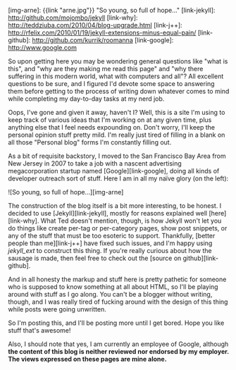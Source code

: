 [img-arne]: {{link "arne.jpg"}} "So young, so full of hope..."
[link-jekyll]: http://github.com/mojombo/jekyll
[link-why]: http://teddziuba.com/2010/04/blog-upgrade.html
[link-j++]: http://rfelix.com/2010/01/19/jekyll-extensions-minus-equal-pain/
[link-github]: http://github.com/kurrik/roomanna
[link-google]: http://www.google.com

So upon getting here you may be wondering general questions like "what is
this", and "why are they making me read this page" and "why there suffering in
this modern world, what with computers and all"?  All excellent questions to be
sure, and I figured I'd devote some space to answering them before getting to
the process of writing down whatever comes to mind while completing my
day-to-day tasks at my nerd job.

<!--BREAK-->

Oops, I've gone and given it away, haven't I?  Well, this is a site I'm using
to keep track of various ideas that I'm working on at any given time,
plus anything else that I feel needs expounding on.  Don't worry, I'll keep
the personal opinion stuff pretty mild.  I'm really just tired of filling in a
blank on all those "Personal blog" forms I'm constantly filling out.

As a bit of requisite backstory, I moved to the San Francisco Bay Area from
New Jersey in 2007 to take a job with a nascent advertising megacorporation
startup named [Google][link-google], doing all kinds of developer outreach
sort of stuff. Here I am in all my naïve glory (on the left):

![So young, so full of hope...][img-arne]

The construction of the blog itself is a bit more interesting, to be honest. I
decided to use [Jekyll][link-jekyll], mostly for reasons explained
well [here][link-why].  What Ted doesn't
mention, though, is how Jekyll won't let you do things like create per-tag
or per-category pages, show post snippets, or any of the stuff that
must be too esoteric to support.  Thankfully, [better people than me][link-j++]
have fixed such issues, and I'm happy using _jekyll\_ext_ to construct this
thing.  If you're really curious about how the sausage is made, then feel
free to check out the [source on github][link-github].

And in all honesty the markup and stuff here is pretty pathetic for someone
who is supposed to know something at all about HTML, so I'll be playing around
with stuff as I go along.  You can't be a blogger without writing, though, and
I was really tired of fucking around with the design of this thing while posts
were going unwritten.

So I'm posting this, and I'll be posting more until I get bored.  Hope you like
stuff that's awesome!

Also, I should note that yes, I am currently an employee of Google, although
**the content of this blog is neither reviewed nor endorsed by my employer.  The 
views expressed on these pages are mine alone.**
